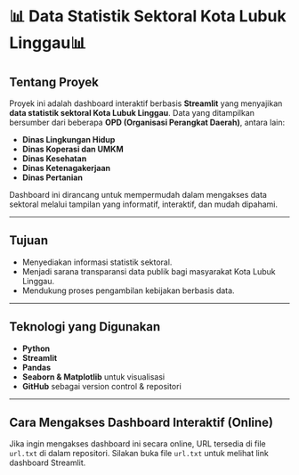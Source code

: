 # 📊 Data Statistik Sektoral Kota Lubuk Linggau📊

## Tentang Proyek

Proyek ini adalah dashboard interaktif berbasis **Streamlit** yang menyajikan **data statistik sektoral Kota Lubuk Linggau**. Data yang ditampilkan bersumber dari beberapa **OPD (Organisasi Perangkat Daerah)**, antara lain:

- **Dinas Lingkungan Hidup**
- **Dinas Koperasi dan UMKM**
- **Dinas Kesehatan**
- **Dinas Ketenagakerjaan**
- **Dinas Pertanian**

Dashboard ini dirancang untuk mempermudah dalam mengakses data sektoral melalui tampilan yang  informatif, interaktif, dan mudah dipahami.

---

## Tujuan

- Menyediakan informasi statistik sektoral.
- Menjadi sarana transparansi data publik bagi masyarakat Kota Lubuk Linggau.
- Mendukung proses pengambilan kebijakan berbasis data.

---

## Teknologi yang Digunakan

- **Python**
- **Streamlit**
- **Pandas**
- **Seaborn & Matplotlib** untuk visualisasi
- **GitHub** sebagai version control & repositori

---

## Cara Mengakses Dashboard Interaktif (Online)

Jika ingin mengakses dashboard ini secara online, URL tersedia di file `url.txt` di dalam repositori.
Silakan buka file `url.txt` untuk melihat link dashboard Streamlit.
